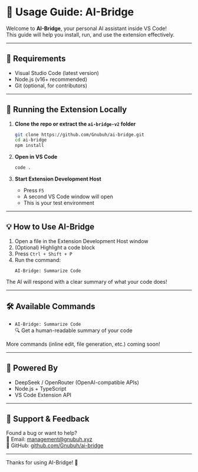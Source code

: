 # 📘 Usage Guide: AI-Bridge

Welcome to **AI-Bridge**, your personal AI assistant inside VS Code!  
This guide will help you install, run, and use the extension effectively.

---

## 🧰 Requirements

- Visual Studio Code (latest version)
- Node.js (v16+ recommended)
- Git (optional, for contributors)

---

## 🚀 Running the Extension Locally

1. **Clone the repo or extract the `ai-bridge-v2` folder**
   ```bash
   git clone https://github.com/Gnubuh/ai-bridge.git
   cd ai-bridge
   npm install
   ```

2. **Open in VS Code**
   ```bash
   code .
   ```

3. **Start Extension Development Host**
   - Press `F5`
   - A second VS Code window will open
   - This is your test environment

---

## 💡 How to Use AI-Bridge

1. Open a file in the Extension Development Host window
2. (Optional) Highlight a code block
3. Press `Ctrl + Shift + P`
4. Run the command:
   ```
   AI-Bridge: Summarize Code
   ```

The AI will respond with a clear summary of what your code does!

---

## 🛠 Available Commands

- `AI-Bridge: Summarize Code`  
  🔍 Get a human-readable summary of your code

More commands (inline edit, file generation, etc.) coming soon!

---

## 🧠 Powered By

- DeepSeek / OpenRouter (OpenAI-compatible APIs)
- Node.js + TypeScript
- VS Code Extension API

---

## 🤝 Support & Feedback

Found a bug or want to help?  
📧 Email: management@gnubuh.xyz  
🔗 GitHub: [github.com/Gnubuh/ai-bridge](https://github.com/Gnubuh/ai-bridge)

---

Thanks for using AI-Bridge! 🌉